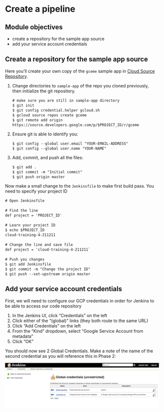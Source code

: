 Create a pipeline
=================

Module objectives
-----------------

- create a repository for the sample app source 
- add your service account credentials

Create a repository for the sample app source
----------------------------------------------

Here you'll create your own copy of the `gceme` sample app in [Cloud Source Repository](https://cloud.google.com/source-repositories/docs/).

1. Change directories to `sample-app` of the repo you cloned previously, then initialize the git repository.

    ```shell
    # make sure you are still in sample-app directory
    $ git init
    $ git config credential.helper gcloud.sh
    $ gcloud source repos create gceme
    $ git remote add origin https://source.developers.google.com/p/$PROJECT_ID/r/gceme
    ```

1. Ensure git is able to identify you:

    ```shell
    $ git config --global user.email "YOUR-EMAIL-ADDRESS"
    $ git config --global user.name "YOUR-NAME"
    ```

1. Add, commit, and push all the files:

    ```shell
    $ git add .
    $ git commit -m "Initial commit"
    $ git push origin master
    ```
    
Now make a small change to the `Jenkinsfile` to make first build pass. You need to specify your project ID

```
# Open Jenkinsfile

# Find the line
def project = 'PROJECT_ID'

# Learn your project ID
$ echo $PROJECT_ID
cloud-training-4-211211

# Change the line and save file
def project = 'cloud-training-4-211211`

# Push you changes
$ git add Jenkinsfile
$ git commit -m "Change the project ID"
$ git push --set-upstream origin master
```

Add your service account credentials
------------------------------------

First, we will need to configure our GCP credentials in order for Jenkins to be able to access our code repository

1. In the Jenkins UI, click “Credentials” on the left
1. Click either of the “(global)” links (they both route to the same URL)
1. Click “Add Credentials” on the left
1. From the “Kind” dropdown, select “Google Service Account from metadata”
1. Click “OK”

You should now see 2 Global Credentials. Make a note of the name of the second credential as you will reference this in Phase 2:

![](docs/img/jenkins-credentials.png)
